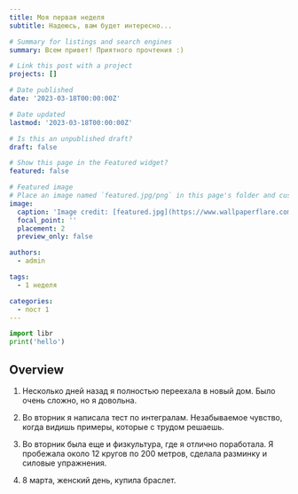```yaml
---
title: Моя первая неделя
subtitle: Надеюсь, вам будет интересно...

# Summary for listings and search engines
summary: Всем привет! Приятного прочтения :)

# Link this post with a project
projects: []

# Date published
date: '2023-03-18T00:00:00Z'

# Date updated
lastmod: '2023-03-18T00:00:00Z'

# Is this an unpublished draft?
draft: false

# Show this page in the Featured widget?
featured: false

# Featured image
# Place an image named `featured.jpg/png` in this page's folder and customize its options here.
image:
  caption: 'Image credit: [featured.jpg](https://www.wallpaperflare.com/comics-catwoman-wallpaper-yqefd)'
  focal_point: ''
  placement: 2
  preview_only: false

authors:
  - admin

tags:
  - 1 неделя

categories:
  - пост 1
---
```


```python
import libr
print('hello')
```

## Overview

1. Несколько дней назад я полностью переехала в новый дом. Было очень сложно, но я довольна.

2. Во вторник я написала тест по интегралам. Незабываемое чувство, когда видишь примеры, которые с трудом решаешь.

3. Во вторник была еще и физкультура, где я отлично поработала. Я пробежала около 12 кругов по 200 метров, сделала разминку и силовые упражнения.

4. 8 марта, женский день, купила браслет.
